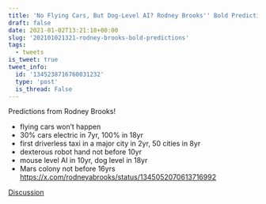 ```yaml
---
title: 'No Flying Cars, But Dog-Level AI? Rodney Brooks'' Bold Predictions'
draft: false
date: 2021-01-02T13:21:18+00:00
slug: '202101021321-rodney-brooks-bold-predictions'
tags:
  - tweets
is_tweet: true
tweet_info:
  id: '1345238716760031232'
  type: 'post'
  is_thread: False
---
```




Predictions from Rodney Brooks!
- flying cars won’t happen
- 30% cars electric in 7yr, 100% in 18yr
- first driverless taxi in a major city in 2yr, 50 cities in 8yr
- dexterous robot hand not before 10yr
- mouse level AI in 10yr, dog level in 18yr
- Mars colony not before 16yrs <https://x.com/rodneyabrooks/status/1345052070613716992>

[Discussion](https://x.com/sytelus/status/1345238716760031232)
